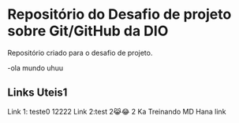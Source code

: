 # Repositório do Desafio de projeto sobre Git/GitHub da DIO
Repositório criado para o desafio de projeto.

-ola mundo uhuu
## Links Uteis1
Link 1: teste0
12222
Link 2:test
2😹😂
2
Ka
Treinando MD
Hana
 link

